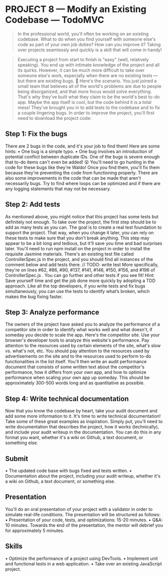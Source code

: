 # PROJECT 8 — Modify an Existing Codebase — TodoMVC

>In the professional world, you'll often be working on an existing codebase. What to do when you find yourself with someone else's code as part of your own job duties? How can you improve it? 
>Taking over projects seamlessly and quickly is a skill that will come in handy!

>Executing a project from start to finish is "easy" (well, relatively speaking). You end up with intimate knowledge of the project and all its quirks. However, it can be much more difficult to take over someone else's work, especially when there are no existing tests — but there are existing bugs. 🐛
>Here's the scenario. You just joined a small team that believes all of the world's problems are due to people being disorganized, and that more focus would solve everything. That's why they've built what they claim to be the world's best to-do app. Maybe the app itself is cool, but the code behind it is a total mess! They've brought you in to add tests to the codebase and to fix a couple lingering bugs.
>In order to improve the project, you'll first need to download the project code:

## Step 1: Fix the bugs

There are 2 bugs in the code, and it's your job to find them! Here are some hints:
•	One bug is a simple typo.
•	One bug involves an introduction of potential conflict between duplicate IDs.
One of the bugs is severe enough that to-do items can't even be added! 😮
You'll need to go hunting in the code for these bugs like they're Waldo! Once you find them, you'll fix them because they're preventing the code from functioning properly.
There are also some improvements in the code that can be made that aren't necessarily bugs. Try to find where loops can be optimized and if there are any logging statements that may not be necessary.

## Step 2: Add tests

As mentioned above, you might notice that this project has some tests but definitely not enough. To take over the project, the first step should be to add as many tests as you can. The goal is to create a real test foundation to support the project. That way, when you change it later, you can rely on these tests to make sure that you don't break anything.
This step may appear to be a bit long and tedious, but it'll save you time and bad surprises later.
You'll need to run npm install  on the project in order to install the requisite Jasmine materials.
There's an existing test file called  ControllerSpec.js  in the project, and you should find all instances of the comment below and add tests there.
// TODO: write test
More specifically, they're on lines #62, #86, #90, #137, #141, #146, #150, #156, and #196 of  ControllerSpec.js  .
You can go further and other tests if you see fit!
Hint: Save yourself time and get the job done more quickly by adopting a TDD approach. Like all the top developers, if you write tests and fix bugs simultaneously, you can use the tests to identify what’s broken, which makes the bug fixing faster.

## Step 3: Analyze performance

The owners of the project have asked you to analyze the performance of a competitor site in order to identify what works well and what doesn't, if someday you decide to scale the app. Here's the competitor site.
Use your browser's developer tools to analyze this website's performance. Pay attention to the resources used by certain elements of the site, what's slow vs. what's not, etc. You should pay attention to the resources used by advertisements on the site and to the resources used to perform to-do functionalities in the list itself.
You'll then write an audit performance document that consists of some written text about the competitor's performance, how it differs from your own app, and how to optimize performance when scaling your own app up someday. This should be approximately 300-500 words long and as quantitative as possible.

## Step 4: Write technical documentation

Now that you know the codebase by heart, take your audit document and add some more information to it. It's time to write technical documentation! Take some of these great examples as inspiration.
Simply put, you'll need to write documentation that describes the project, how it works (technically), and include your audit writeup in the documentation. You can do this in any format you want, whether it's a wiki on Github, a text document, or something else.

## Submit

•	The updated code base with bugs fixed and tests written.
•	Documentation about the project, including your audit writeup, whether it's a wiki on Github, a text document, or something else.

## Presentation

You'll do an oral presentation of your project with a validator in order to simulate real-life conditions.
The presentation will be structured as follows:
•	Presentation of your code, tests, and optimizations: 15-20 minutes.
•	Q&A: 10 minutes.
Towards the end of the presentation, the mentor will debrief you for approximately 5 minutes.

## Skills

•  Optimize the performance of a project using DevTools.
•  Implement unit and functional tests in a web application.
•  Take over an existing JavaScript project.

